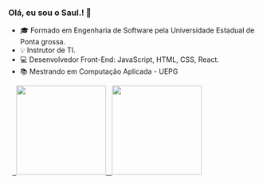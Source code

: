 ### Olá, eu sou o Saul.! 👋

- 🎓  Formado em Engenharia de Software pela Universidade Estadual de Ponta grossa.
- 💡  Instrutor de TI.
- 💻  Desenvolvedor Front-End: JavaScript, HTML, CSS, React.
- 📚  Mestrando em Computação Aplicada - UEPG

<div>
  <a href="https://github.com/SaulBassoJr">
  <img height="180em" src="https://github-readme-stats.vercel.app/api?username=SaulBassoJr&show_icons=true&theme=dracula&include_all_commits=true&count_private=true&cache_seconds=3600"/>
  <img height="180em" src="https://github-readme-stats.vercel.app/api/top-langs/?username=SaulBassoJr&layout=compact&langs_count=16&theme=dracula&cache_seconds=3600"/>
</div>
